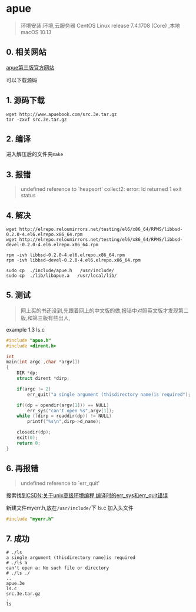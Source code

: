 # apue

> 环境安装:环境,云服务器 CentOS Linux release 7.4.1708 (Core) ,本地 macOS 10.13

## 0. 相关网站 
[apue第三版官方网站](http://www.apuebook.com/apue3e.html)

可以下载源码

## 1. 源码下载

```
wget http://www.apuebook.com/src.3e.tar.gz
tar -zxvf src.3e.tar.gz 
```

## 2. 编译
进入解压后的文件夹`make`

## 3. 报错
> undefined reference to `heapsort'
collect2: error: ld returned 1 exit status

## 4. 解决
```
wget http://elrepo.reloumirrors.net/testing/el6/x86_64/RPMS/libbsd-0.2.0-4.el6.elrepo.x86_64.rpm
wget http://elrepo.reloumirrors.net/testing/el6/x86_64/RPMS/libbsd-devel-0.2.0-4.el6.elrepo.x86_64.rpm

rpm -ivh libbsd-0.2.0-4.el6.elrepo.x86_64.rpm
rpm -ivh libbsd-devel-0.2.0-4.el6.elrepo.x86_64.rpm  

sudo cp  ./include/apue.h   /usr/include/
sudo cp  ./lib/libapue.a   /usr/local/lib/
```
## 5. 测试

> 网上买的书还没到,先跟着网上的中文版的做,报错中对照英文版才发现第二版,和第三版有些出入,

example 1.3 ls.c

```c
#include "apue.h"
#include <dirent.h>

int 
main(int argc ,char *argv[])
{
    DIR *dp;
    struct dirent *dirp;

    if(argc != 2)
        err_quit("a single argument (thisdirectory name)is required");

    if((dp = opendir(argv[1])) == NULL)
        err_sys("can't open %s",argv[1]);
    while ((dirp = readdir(dp)) != NULL)
        printf("%s\n",dirp->d_name);

    closedir(dp);
    exit(0);
    return 0;
}
```

## 6. 再报错

> undefined reference to `err_quit'

搜索找到[CSDN:关于unix高级环境编程 编译时的err_sys和err_quit错误](https://blog.csdn.net/cuiyifang/article/details/8288649)

新建文件myerr.h,放在`/usr/include/`下
ls.c 加入头文件

```c
#include "myerr.h"
```

## 7. 成功

```
# ./ls
a single argument (thisdirectory name)is required
# ./ls a
can't open a: No such file or directory
# ./ls ./
..
apue.3e
ls.c
src.3e.tar.gz
.
ls
```